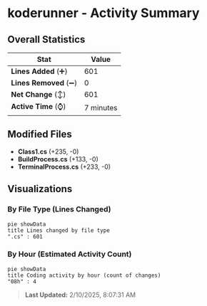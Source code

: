 # koderunner - Activity Summary 

## Overall Statistics

| Stat                   | Value                                                             |
| ---------------------- | ----------------------------------------------------------------- |
| **Lines Added** (➕)   | 601                                          |
| **Lines Removed** (➖) | 0                                        |
| **Net Change** (↕)    | 601                |
| **Active Time** (⌚)   | 7 minutes |


## Modified Files
- **Class1.cs** (+235, -0)
- **BuildProcess.cs** (+133, -0)
- **TerminalProcess.cs** (+233, -0)

## Visualizations

### By File Type (Lines Changed)

```mermaid
pie showData
title Lines changed by file type
".cs" : 601
```

### By Hour (Estimated Activity Count)

```mermaid
pie showData
title Coding activity by hour (count of changes)
"08h" : 4
```


> **Last Updated:** 2/10/2025, 8:07:31 AM
